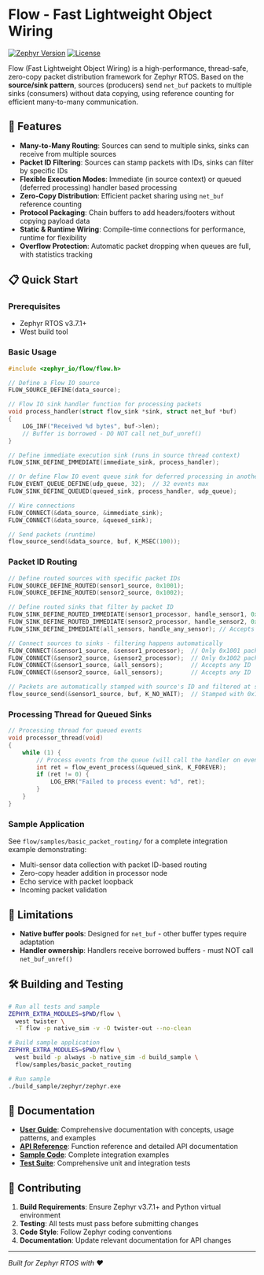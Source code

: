 # Flow - Fast Lightweight Object Wiring

[![Zephyr Version](https://img.shields.io/badge/zephyr-v3.7.1-blue)](https://github.com/zephyrproject-rtos/zephyr)
[![License](https://img.shields.io/badge/license-Apache%202.0-green)](LICENSE)

Flow (Fast Lightweight Object Wiring) is a high-performance, thread-safe, zero-copy packet distribution framework for Zephyr RTOS. Based on the **source/sink pattern**, sources (producers) send `net_buf` packets to multiple sinks (consumers) without data copying, using reference counting for efficient many-to-many communication.

## 🚀 Features

- **Many-to-Many Routing**: Sources can send to multiple sinks, sinks can receive from multiple sources
- **Packet ID Filtering**: Sources can stamp packets with IDs, sinks can filter by specific IDs
- **Flexible Execution Modes**: Immediate (in source context) or queued (deferred processing) handler based processing
- **Zero-Copy Distribution**: Efficient packet sharing using `net_buf` reference counting
- **Protocol Packaging**: Chain buffers to add headers/footers without copying payload data
- **Static & Runtime Wiring**: Compile-time connections for performance, runtime for flexibility
- **Overflow Protection**: Automatic packet dropping when queues are full, with statistics tracking

## 📋 Quick Start

### Prerequisites

- Zephyr RTOS v3.7.1+
- West build tool

### Basic Usage

```c
#include <zephyr_io/flow/flow.h>

// Define a Flow IO source
FLOW_SOURCE_DEFINE(data_source);

// Flow IO sink handler function for processing packets
void process_handler(struct flow_sink *sink, struct net_buf *buf)
{
    LOG_INF("Received %d bytes", buf->len);
    // Buffer is borrowed - DO NOT call net_buf_unref()
}

// Define immediate execution sink (runs in source thread context)
FLOW_SINK_DEFINE_IMMEDIATE(immediate_sink, process_handler);

// Or define Flow IO event queue sink for deferred processing in another thread
FLOW_EVENT_QUEUE_DEFINE(udp_queue, 32);  // 32 events max
FLOW_SINK_DEFINE_QUEUED(queued_sink, process_handler, udp_queue);

// Wire connections
FLOW_CONNECT(&data_source, &immediate_sink);
FLOW_CONNECT(&data_source, &queued_sink);

// Send packets (runtime)
flow_source_send(&data_source, buf, K_MSEC(100));
```

### Packet ID Routing

```c
// Define routed sources with specific packet IDs
FLOW_SOURCE_DEFINE_ROUTED(sensor1_source, 0x1001);
FLOW_SOURCE_DEFINE_ROUTED(sensor2_source, 0x1002);

// Define routed sinks that filter by packet ID
FLOW_SINK_DEFINE_ROUTED_IMMEDIATE(sensor1_processor, handle_sensor1, 0x1001);
FLOW_SINK_DEFINE_ROUTED_IMMEDIATE(sensor2_processor, handle_sensor2, 0x1002);
FLOW_SINK_DEFINE_IMMEDIATE(all_sensors, handle_any_sensor); // Accepts all IDs

// Connect sources to sinks - filtering happens automatically
FLOW_CONNECT(&sensor1_source, &sensor1_processor);  // Only 0x1001 packets
FLOW_CONNECT(&sensor2_source, &sensor2_processor);  // Only 0x1002 packets
FLOW_CONNECT(&sensor1_source, &all_sensors);        // Accepts any ID
FLOW_CONNECT(&sensor2_source, &all_sensors);        // Accepts any ID

// Packets are automatically stamped with source's ID and filtered at sinks
flow_source_send(&sensor1_source, buf, K_NO_WAIT);  // Stamped with 0x1001
```

### Processing Thread for Queued Sinks

```c
// Processing thread for queued events
void processor_thread(void)
{
    while (1) {
        // Process events from the queue (will call the handler on event)
        int ret = flow_event_process(&queued_sink, K_FOREVER);
        if (ret != 0) {
            LOG_ERR("Failed to process event: %d", ret);
        }
    }
}
```

### Sample Application

See `flow/samples/basic_packet_routing/` for a complete integration example demonstrating:
- Multi-sensor data collection with packet ID-based routing
- Zero-copy header addition in processor node
- Echo service with packet loopback
- Incoming packet validation

## 🚧 Limitations

- **Native buffer pools**: Designed for `net_buf` - other buffer types require adaptation
- **Handler ownership**: Handlers receive borrowed buffers - must NOT call `net_buf_unref()`

## 🛠️ Building and Testing

```bash
# Run all tests and sample
ZEPHYR_EXTRA_MODULES=$PWD/flow \
  west twister \
  -T flow -p native_sim -v -O twister-out --no-clean

# Build sample application
ZEPHYR_EXTRA_MODULES=$PWD/flow \
  west build -p always -b native_sim -d build_sample \
  flow/samples/basic_packet_routing

# Run sample
./build_sample/zephyr/zephyr.exe
```

## 📖 Documentation

- **[User Guide](flow/doc/index.rst)**: Comprehensive documentation with concepts, usage patterns, and examples
- **[API Reference](flow/include/zephyr_io/flow/flow.h)**: Function reference and detailed API documentation
- **[Sample Code](flow/samples/)**: Complete integration examples
- **[Test Suite](flow/tests/)**: Comprehensive unit and integration tests

## 🤝 Contributing

1. **Build Requirements**: Ensure Zephyr v3.7.1+ and Python virtual environment
2. **Testing**: All tests must pass before submitting changes
3. **Code Style**: Follow Zephyr coding conventions
4. **Documentation**: Update relevant documentation for API changes

---

*Built for Zephyr RTOS with ❤️*